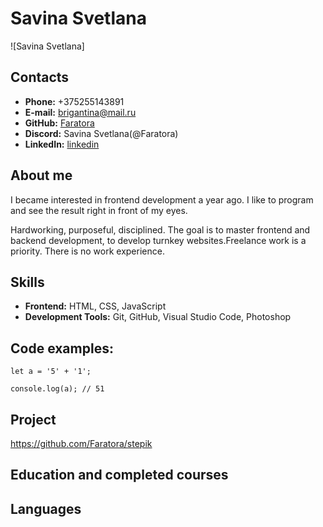 #   Savina Svetlana 

![Savina Svetlana]

## Contacts  

- **Phone:** +375255143891  
- **E-mail:** brigantina@mail.ru  
- **GitHub:** [Faratora](https://github.com/Faratora/)
- **Discord:** Savina Svetlana(@Faratora)
- **LinkedIn:** [linkedin](www.linkedin.com/in/faratora)  

##  About me

I became interested in frontend development a year ago. I like to program and see the result right in front of my eyes.

Hardworking, purposeful, disciplined. The goal is to master frontend and backend development, to develop turnkey websites.Freelance work is a priority. There is no work experience.

## Skills

- **Frontend:** HTML, CSS, JavaScript
- **Development Tools:** Git, GitHub, Visual Studio Code, Photoshop


## Code examples:

 
```
let a = '5' + '1';
 
console.log(a); // 51
```

 ## Project

 https://github.com/Faratora/stepik

 ## Education and completed courses

 ## Languages

